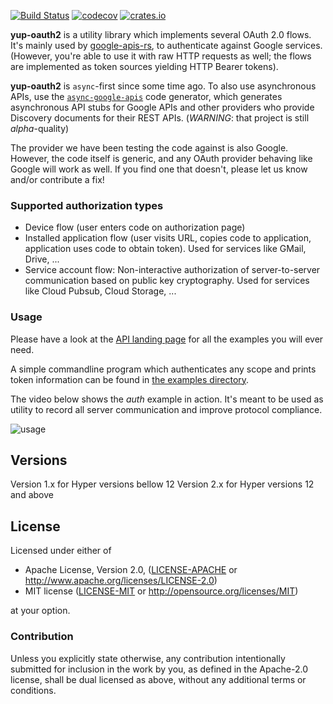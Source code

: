 [![Build
Status](https://travis-ci.org/dermesser/yup-oauth2.svg)](https://travis-ci.org/dermesser/yup-oauth2)
[![codecov](https://codecov.io/gh/dermesser/yup-oauth2/branch/master/graph/badge.svg)](https://codecov.io/gh/dermesser/yup-oauth2)
[![crates.io](https://img.shields.io/crates/v/yup-oauth2.svg)](https://crates.io/crates/yup-oauth2)

**yup-oauth2** is a utility library which implements several OAuth 2.0 flows. It's mainly used by
[google-apis-rs](https://github.com/Byron/google-apis-rs), to authenticate against Google services.
(However, you're able to use it with raw HTTP requests as well; the flows are implemented as token
sources yielding HTTP Bearer tokens).

**yup-oauth2** is `async`-first since some time ago. To also use asynchronous
APIs, use the
[`async-google-apis`](https://github.com/dermesser/async-google-apis) code
generator, which generates asynchronous API stubs for Google APIs and other
providers who provide Discovery documents for their REST APIs. (*WARNING*: that project is still
*alpha*-quality)

The provider we have been testing the code against is also Google. However, the code itself is
generic, and any OAuth provider behaving like Google will work as well. If you find one that
doesn't, please let us know and/or contribute a fix!

### Supported authorization types

* Device flow (user enters code on authorization page)
* Installed application flow (user visits URL, copies code to application, application uses
  code to obtain token). Used for services like GMail, Drive, ...
* Service account flow: Non-interactive authorization of server-to-server communication based on
  public key cryptography. Used for services like Cloud Pubsub, Cloud Storage, ...

### Usage

Please have a look at the [API landing page][API-docs] for all the examples you will ever need.

A simple commandline program which authenticates any scope and prints token information can be found
in [the examples directory][examples].

The video below shows the *auth* example in action. It's meant to be used as utility to record all
server communication and improve protocol compliance.

![usage][auth-usage]

## Versions

Version 1.x for Hyper versions bellow 12
Version 2.x for Hyper versions 12 and above

## License

Licensed under either of

 * Apache License, Version 2.0, ([LICENSE-APACHE](LICENSE-APACHE) or
         http://www.apache.org/licenses/LICENSE-2.0)
 * MIT license ([LICENSE-MIT](LICENSE-MIT) or http://opensource.org/licenses/MIT)

at your option.

### Contribution

Unless you explicitly state otherwise, any contribution intentionally submitted for inclusion in the
work by you, as defined in the Apache-2.0 license, shall be dual licensed as above, without any
additional terms or conditions.


[API-docs]: https://docs.rs/yup-oauth2/
[examples]: https://github.com/dermesser/yup-oauth2/tree/master/examples
[auth-usage]: https://raw.githubusercontent.com/dermesser/yup-oauth2/master/examples/auth.rs-usage.gif

